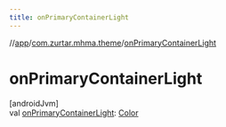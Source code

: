 ```yaml
---
title: onPrimaryContainerLight
---
```

//[app](../../index.html)/[com.zurtar.mhma.theme](index.html)/[onPrimaryContainerLight](on-primary-container-light.html)



# onPrimaryContainerLight



[androidJvm]\
val [onPrimaryContainerLight](on-primary-container-light.html): [Color](https://developer.android.com/reference/kotlin/androidx/compose/ui/graphics/Color.html)



